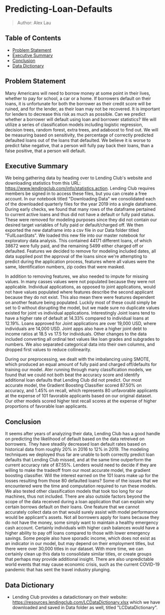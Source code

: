 # Predicting-Loan-Defaults

> Author: Alex Lau

## Table of Contents
- [Problem Statement](#Problem-Statement)
- [Executive Summary](#Executive-Summary)
- [Conclusion](#Conclusion)
- [Data Dictionary](#Data-Dictionary)

## Problem Statement

Many Americans will need to borrow money at some point in their lives, whether to pay for school, a car or a home. If borrowers default on their loans, it is unfortunate for both the borrower as their credit score will be ruined, and for the lender, as their loan may not be recovered. It is important for lenders to decrease this risk as much as possible. Can we predict whether a borrower will default using loan and borrower statistics? We will utilize a series of classification models including logistic regression, decision trees, random forest, extra trees, and adaboost to find out. We will be measuring based on sensitivity, the percentage of correctly predicted defaulted loans out of the loans that defaulted. We believe it is worse to predict false negative, that a person will fully pay back their loans, than a false positive, that a person will default. 

## Executive Summary

We being gathering data by heading over to Lending Club's website and downloading statistics from this URL: https://www.lendingclub.com/info/statistics.action. Lending Club requires members be signed in to access these files, but you can create a free account. In our notebook titled "Downloading Data" we consolidated each of the downloaded quarterly files for the year 2019 into a single dataframe. During early checks, we found that many rows of the dataframe pertained to current active loans and thus did not have a default or fully paid status. These were removed for modeling purposes since they did not contain our desired target variables of fully paid or default/charged off. We then exported the new dataframe into a csv file in our Data folder titled "FullLoanStats". We loaded this new file into our master notebook for exploratory data analysis. This contained 44171 different loans, of which 38672 were fully paid, and the remaining 5499 either charged off or defaulted. Features we decided to remove for modeling included dates, all data supplied post the approval of the loans since we're attempting to predict during the application process, features where all values were the same, Identification numbers, zip codes that were masked. 

In addition to removing features, we also needed to impute for missing values. In many casses values were not populated because they were not applicable. Individual applications, as opposed to joint applications, would not have values populated where features describe the second applicant because they do not exist. This also mean there were features dependent on another feature being populated. Luckily most of these could simply be set to 0 without disrupting the model, but we made sure no duplicate values existed for joint vs individual applications. Interestingly Joint loans tend to have a higher rate of default at 14.33% compared to individual loans at 12.19%. Loans approved for Joint applications are over 19,000 USD, where individuals are 14,000 USD. Joint apps also have a higher joint debt to income ratios at 18.5 vs 17.5 for individuals. Other changes to the data included converting all ordinal text values like loan grades and subgrades to numbers. We also separated categorical data into their own columns, and dropped first values to reduce collinearity. 

During our preprocessing, we dealt with the imbalancing using SMOTE, which produced an equal amount of fully paid and charged off/defaults for training our model. Ater running through many classification models, we found that we could not both beat the accuracy score and identify additional loan defaults that Lending Club did not predict. Our most accurate model, the Gradient Boosting Classifier scored 87.50% on accuracy, and 1.45% on recall, which represents 80 unfavorable applicants at the expense of 101 favorable applicants based on our original dataset. Our other models scored higher test recall scores at the expense of higher proportions of favorable loan applicants.


## Conclusion

It seems after years of analyzing their data, Lending Club has a good handle on predicting the likelihood of default based on the data retreived on borrowers. They have steadily decreased loan default rates based on historical data from roughly 20% in 2016 to 12% in 2019. The modeling techniques we deployed thus far are unable to both correctly predict loan defaults that Lending Club missed, and at the same time outperform the current accuracy rate of 87.55%. Lenders would need to decide if they are willing to make the tradeoff from our most accurate model, the gradient boosting classifier. Will the interest earned on the 101 loans make up for the losses resulting from those 80 defaulted loans? Some of the issues that we encountered were the time and computation required to run these models. We also tested other classification models that took too long for our machines, thus not included. There are also outside factors beyond the scope of the data received during a loan application that can explain why certain borrows default on their loans. One feature that we cannot accurately collect data on that would surely assist with model performance would be applicant's assets. Not all borrowers apply for loans because they do not have the money, some simply want to maintain a healthy emergency cash account. Certainly individuals with higher cash balances would have a higher ability to pay off loans compared to those with lower emergency savings. Some people also have sporadic income, which does not exist as an indicator in our model, but may depend on their employment titles, but there were over 30,000 titles in our dataset. With more time, we can certainly clean up this data to consolidate similar titles, or create groups that perhaps may provide additional insight. There are also unpredictable world events that may cause economic crisis, such as the current COVID-19 pandemic that has sent the travel industry plunging.

## Data Dictionary

- Lending Club provides a datadictionary on their website: https://resources.lendingclub.com/LCDataDictionary.xlsx which we have downloaded and saved in Data folder as well, titled "LCDataDictionary".